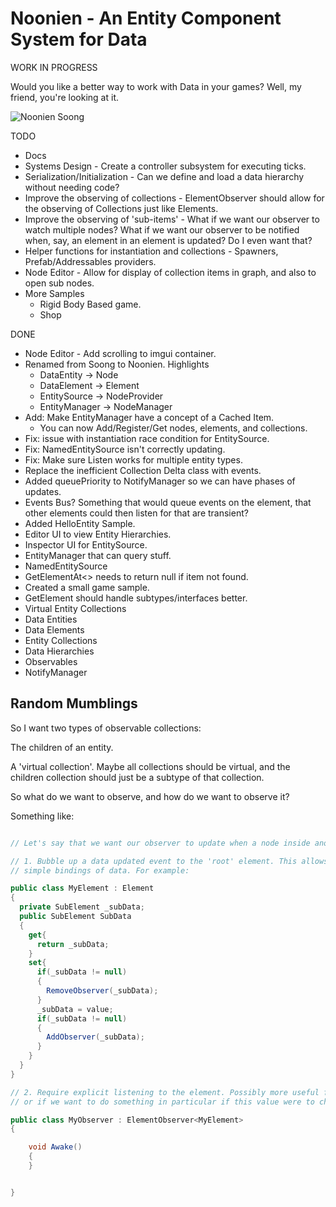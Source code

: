 # Noonien - An Entity Component System for Data

WORK IN PROGRESS

Would you like a better way to work with Data in your games? Well, my friend, you're looking at it.

![Noonien Soong](https://images.squarespace-cdn.com/content/v1/5cc3d1b051f4d40415789cc2/cc796e93-4fa2-4dee-a14d-059cd47d55fc/Noonien-Soong-data-brothers.jpg?format=1000w)

TODO
  * Docs
  * Systems Design - Create a controller subsystem for executing ticks.
  * Serialization/Initialization - Can we define and load a data hierarchy without needing code?
  * Improve the observing of collections - ElementObserver should allow for the observing of Collections just like Elements.
  * Improve the observing of 'sub-items' - What if we want our observer to watch multiple nodes? What if we want our observer to be notified when, say, an element in an element is updated? Do I even want that?
  * Helper functions for instantiation and collections - Spawners, Prefab/Addressables providers.
  * Node Editor - Allow for display of collection items in graph, and also to open sub nodes.
  * More Samples
    * Rigid Body Based game.
    * Shop

DONE
  * Node Editor - Add scrolling to imgui container.
  * Renamed from Soong to Noonien. Highlights
    * DataEntity -> Node
    * DataElement -> Element
    * EntitySource -> NodeProvider
    * EntityManager -> NodeManager
  * Add: Make EntityManager have a concept of a Cached Item.
    * You can now Add/Register/Get nodes, elements, and collections.
  * Fix: issue with instantiation race condition for EntitySource.
  * Fix: NamedEntitySource isn't correctly updating.
  * Fix: Make sure Listen<T> works for multiple entity types.
  * Replace the inefficient Collection Delta class with events.
  * Added queuePriority to NotifyManager so we can have phases of updates.
  * Events Bus? Something that would queue events on the element, that other elements could then listen for that are transient?
  * Added HelloEntity Sample.
  * Editor UI to view Entity Hierarchies.
  * Inspector UI for EntitySource.
  * EntityManager that can query stuff.
  * NamedEntitySource
  * GetElementAt<> needs to return null if item not found.
  * Created a small game sample. 
  * GetElement<T> should handle subtypes/interfaces better.
  * Virtual Entity Collections
  * Data Entities
  * Data Elements
  * Entity Collections
  * Data Hierarchies
  * Observables
  * NotifyManager


## Random Mumblings

So I want two types of observable collections:

The children of an entity.

A 'virtual collection'. Maybe all collections should be virtual, and the children collection should just be a subtype of that collection.

So what do we want to observe, and how do we want to observe it?

Something like:

```csharp

// Let's say that we want our observer to update when a node inside another observer is updated. We have a couple options:

// 1. Bubble up a data updated event to the 'root' element. This allows for
// simple bindings of data. For example:

public class MyElement : Element
{
  private SubElement _subData;
  public SubElement SubData
  {
    get{
      return _subData;
    }
    set{
      if(_subData != null)
      {
        RemoveObserver(_subData);
      }
      _subData = value;
      if(_subData != null)
      {
        AddObserver(_subData);
      }
    }
  }
}

// 2. Require explicit listening to the element. Possibly more useful for collections
// or if we want to do something in particular if this value were to change.

public class MyObserver : ElementObserver<MyElement>
{

    void Awake()
    {
    }


}


```